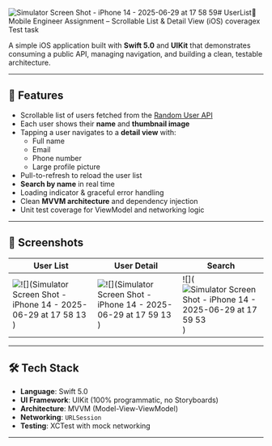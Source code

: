 ![Simulator Screen Shot - iPhone 14 - 2025-06-29 at 17 58 59](https://github.com/user-attachments/assets/2f444075-c2d5-458d-bd4d-1772480964e1)# UserList📱Mobile Engineer Assignment – Scrollable List & Detail View (iOS) coveragex Test task

A simple iOS application built with **Swift 5.0** and **UIKit** that demonstrates consuming a public API, managing navigation, and building a clean, testable architecture.

---

## 🚀 Features

- Scrollable list of users fetched from the [Random User API](https://randomuser.me/api/?results=20)
- Each user shows their **name** and **thumbnail image**
- Tapping a user navigates to a **detail view** with:
  - Full name
  - Email
  - Phone number
  - Large profile picture
- Pull-to-refresh to reload the user list
- **Search by name** in real time
- Loading indicator & graceful error handling
- Clean **MVVM architecture** and dependency injection
- Unit test coverage for ViewModel and networking logic

---

## 📸 Screenshots

| User List | User Detail | Search |
|-----------|-------------|--------|
| ![![](Simulator Screen Shot - iPhone 14 - 2025-06-29 at 17 58 13](https://github.com/user-attachments/assets/b37d6630-7cc1-4769-8fcd-a001a7779cbe)) | ![![](Simulator Screen Shot - iPhone 14 - 2025-06-29 at 17 59 13](https://github.com/user-attachments/assets/80aa8ff8-aa3c-4852-9fee-1e57e9914f32)) | ![](![Simulator Screen Shot - iPhone 14 - 2025-06-29 at 17 59 53](https://github.com/user-attachments/assets/0d4e9654-a83c-4345-9cce-4d5b11fb6829)) |




---

## 🛠 Tech Stack

- **Language**: Swift 5.0
- **UI Framework**: UIKit (100% programmatic, no Storyboards)
- **Architecture**: MVVM (Model-View-ViewModel)
- **Networking**: `URLSession`
- **Testing**: XCTest with mock networking

---


